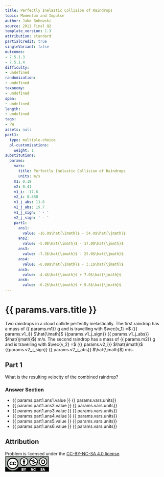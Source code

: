 ```yaml
---
title: Perfectly Inelastic Collision of Raindrops
topic: Momentum and Impulse
author: Jake Bobowski
source: 2012 Final Q2
template_version: 1.3
attribution: standard
partialCredit: true
singleVariant: false
outcomes:
- 7.5.1.3
- 7.5.1.4
difficulty:
- undefined
randomization:
- undefined
taxonomy:
- undefined
span:
- undefined
length:
- undefined
tags:
- PW
assets: null
part1:
  type: multiple-choice
  pl-customizations:
    weight: 1
substitutions:
  params:
    vars:
      title: Perfectly Inelastic Collision of Raindrops
      units: m/s
    m1: 0.19
    m2: 0.41
    v1_i: -17.6
    v2_i: 0.888
    v1_j_abs: 11.6
    v2_j_abs: 19.7
    v1_j_sign: ' - '
    v2_j_sign: ' - '
    part1:
      ans1:
        value: -16.0$\hat{\imath}$ - 54.0$\hat{\jmath}$
      ans2:
        value: -5.0$\hat{\imath}$ - 17.0$\hat{\jmath}$
      ans3:
        value: -7.3$\hat{\imath}$ - 25.0$\hat{\jmath}$
      ans4:
        value: -0.89$\hat{\imath}$ - 3.1$\hat{\jmath}$
      ans5:
        value: -4.4$\hat{\imath}$ + 7.0$\hat{\jmath}$
      ans6:
        value: -6.2$\hat{\imath}$ + 9.8$\hat{\jmath}$
---
```

# {{ params.vars.title }}
Two raindrops in a cloud collide perfectly inelastically. The first raindrop has a mass of {{ params.m1}} g and is travelling with $\vec{v_1} =$ ({{ params.v1_i}} $\hat{\imath}$ {{params.v1_j_sign}} {{ params.v1_j_abs}} $\hat{\jmath}$) m/s.
The second raindrop has a mass of {{ params.m2}} g and is travelling with $\vec{v_2} =$ ({{ params.v2_i}} $\hat{\imath}$ {{params.v2_j_sign}} {{ params.v2_j_abs}} $\hat{\jmath}$) m/s.

## Part 1

What is the resulting velocity of the combined raindrop?

### Answer Section

- {{ params.part1.ans1.value }} {{ params.vars.units}}
- {{ params.part1.ans2.value }} {{ params.vars.units}}
- {{ params.part1.ans3.value }} {{ params.vars.units}}
- {{ params.part1.ans4.value }} {{ params.vars.units}}
- {{ params.part1.ans5.value }} {{ params.vars.units}}
- {{ params.part1.ans6.value }} {{ params.vars.units}}

## Attribution

Problem is licensed under the [CC-BY-NC-SA 4.0 license](https://creativecommons.org/licenses/by-nc-sa/4.0/).<br> ![The Creative Commons 4.0 license requiring attribution-BY, non-commercial-NC, and share-alike-SA license.](https://raw.githubusercontent.com/firasm/bits/master/by-nc-sa.png)